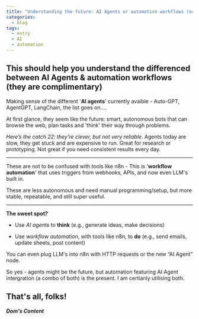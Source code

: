 ```yaml
---
title: "Understanding the future: AI Agents or automation workflows (or both!?)"
categories:
  - blog
tags:
  - entry
  - AI
  - automation
---
```


## This should help you understand the differenced between AI Agents & automation workflows (they are complimentary)<br/>

Making sense of the different '**AI agents**' currently avaible - Auto-GPT, AgentGPT, LangChain, the list goes on....

At first glance, they seem like the future: smart, autonomous bots that can browse the web, plan tasks and 'think' their way through problems.

*Here’s the catch 22: they’re clever, but not very reliable.* Agents today are slow, they get stuck and are expensive to run. Great for research or prototyping. Not great if you need consistent results every day.

---

These are not to be confused with tools like n8n - This is '**workflow automation**' that uses triggers from webhooks, APIs, and now even LLM's built in. 

These are less autonomous and need manual programming/setup, but more stable, repeatable, and still super useful.

---

**The sweet spot?**

- Use *AI agents* to **think** (e.g., generate ideas, make decisions)

- Use *workflow automation*, with tools like n8n, to **do** (e.g., send emails, update sheets, post content)

You can even plug LLM's into n8n with HTTP requests or the new “AI Agent” node.

So yes - agents might be the future, but automation featuring AI Agent intergration (a combo of both) is the present. I am certianly utilising both.

## That's all, folks!

_**Dom's Content**_
